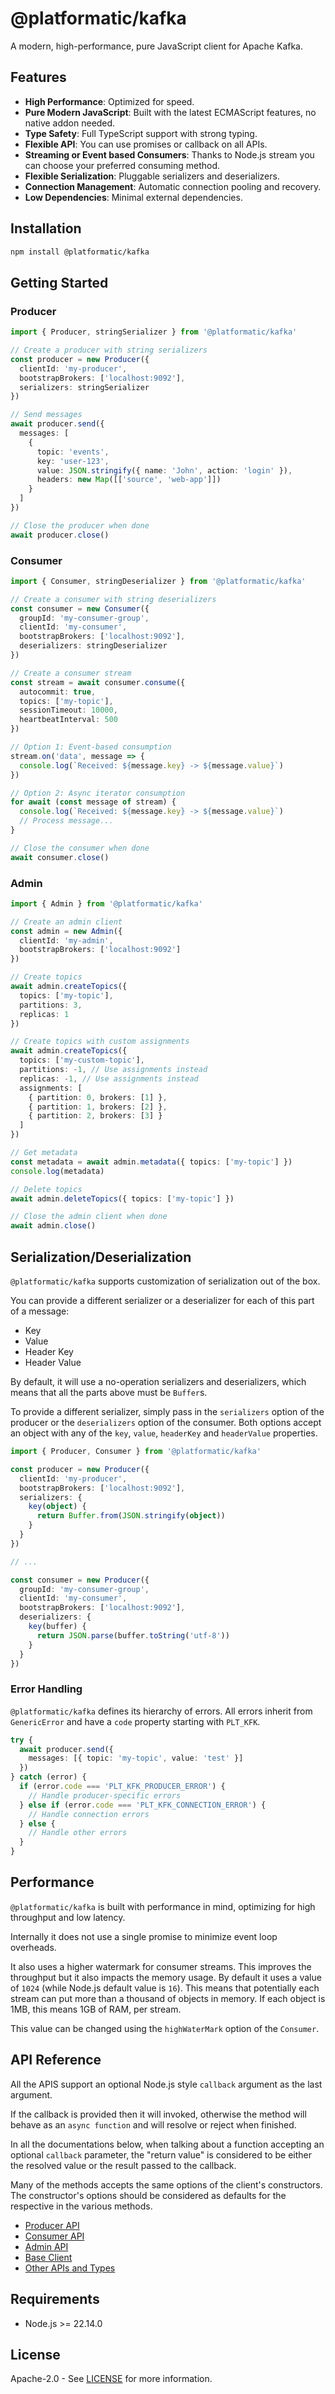 # @platformatic/kafka

A modern, high-performance, pure JavaScript client for Apache Kafka.

## Features

- **High Performance**: Optimized for speed.
- **Pure Modern JavaScript**: Built with the latest ECMAScript features, no native addon needed.
- **Type Safety**: Full TypeScript support with strong typing.
- **Flexible API**: You can use promises or callback on all APIs.
- **Streaming or Event based Consumers**: Thanks to Node.js stream you can choose your preferred consuming method.
- **Flexible Serialization**: Pluggable serializers and deserializers.
- **Connection Management**: Automatic connection pooling and recovery.
- **Low Dependencies**: Minimal external dependencies.

## Installation

```bash
npm install @platformatic/kafka
```

## Getting Started

### Producer

```typescript
import { Producer, stringSerializer } from '@platformatic/kafka'

// Create a producer with string serializers
const producer = new Producer({
  clientId: 'my-producer',
  bootstrapBrokers: ['localhost:9092'],
  serializers: stringSerializer
})

// Send messages
await producer.send({
  messages: [
    {
      topic: 'events',
      key: 'user-123',
      value: JSON.stringify({ name: 'John', action: 'login' }),
      headers: new Map([['source', 'web-app']])
    }
  ]
})

// Close the producer when done
await producer.close()
```

### Consumer

```typescript
import { Consumer, stringDeserializer } from '@platformatic/kafka'

// Create a consumer with string deserializers
const consumer = new Consumer({
  groupId: 'my-consumer-group',
  clientId: 'my-consumer',
  bootstrapBrokers: ['localhost:9092'],
  deserializers: stringDeserializer
})

// Create a consumer stream
const stream = await consumer.consume({
  autocommit: true,
  topics: ['my-topic'],
  sessionTimeout: 10000,
  heartbeatInterval: 500
})

// Option 1: Event-based consumption
stream.on('data', message => {
  console.log(`Received: ${message.key} -> ${message.value}`)
})

// Option 2: Async iterator consumption
for await (const message of stream) {
  console.log(`Received: ${message.key} -> ${message.value}`)
  // Process message...
}

// Close the consumer when done
await consumer.close()
```

### Admin

```typescript
import { Admin } from '@platformatic/kafka'

// Create an admin client
const admin = new Admin({
  clientId: 'my-admin',
  bootstrapBrokers: ['localhost:9092']
})

// Create topics
await admin.createTopics({
  topics: ['my-topic'],
  partitions: 3,
  replicas: 1
})

// Create topics with custom assignments
await admin.createTopics({
  topics: ['my-custom-topic'],
  partitions: -1, // Use assignments instead
  replicas: -1, // Use assignments instead
  assignments: [
    { partition: 0, brokers: [1] },
    { partition: 1, brokers: [2] },
    { partition: 2, brokers: [3] }
  ]
})

// Get metadata
const metadata = await admin.metadata({ topics: ['my-topic'] })
console.log(metadata)

// Delete topics
await admin.deleteTopics({ topics: ['my-topic'] })

// Close the admin client when done
await admin.close()
```

## Serialization/Deserialization

`@platformatic/kafka` supports customization of serialization out of the box.

You can provide a different serializer or a deserializer for each of this part of a message:

- Key
- Value
- Header Key
- Header Value

By default, it will use a no-operation serializers and deserializers, which means that all the parts above must be `Buffer`s.

To provide a different serializer, simply pass in the `serializers` option of the producer or the `deserializers` option of the consumer.
Both options accept an object with any of the `key`, `value`, `headerKey` and `headerValue` properties.

```typescript
import { Producer, Consumer } from '@platformatic/kafka'

const producer = new Producer({
  clientId: 'my-producer',
  bootstrapBrokers: ['localhost:9092'],
  serializers: {
    key(object) {
      return Buffer.from(JSON.stringify(object))
    }
  }
})

// ...

const consumer = new Producer({
  groupId: 'my-consumer-group',
  clientId: 'my-consumer',
  bootstrapBrokers: ['localhost:9092'],
  deserializers: {
    key(buffer) {
      return JSON.parse(buffer.toString('utf-8'))
    }
  }
})
```

### Error Handling

`@platformatic/kafka` defines its hierarchy of errors.
All errors inherit from `GenericError` and have a `code` property starting with `PLT_KFK`.

```typescript
try {
  await producer.send({
    messages: [{ topic: 'my-topic', value: 'test' }]
  })
} catch (error) {
  if (error.code === 'PLT_KFK_PRODUCER_ERROR') {
    // Handle producer-specific errors
  } else if (error.code === 'PLT_KFK_CONNECTION_ERROR') {
    // Handle connection errors
  } else {
    // Handle other errors
  }
}
```

## Performance

`@platformatic/kafka` is built with performance in mind, optimizing for high throughput and low latency.

Internally it does not use a single promise to minimize event loop overheads.

It also uses a higher watermark for consumer streams. This improves the throughput but it also impacts the memory usage.
By default it uses a value of `1024` (while Node.js default value is `16`). This means that potentially each stream can put more than a thousand of objects in memory.
If each object is 1MB, this means 1GB of RAM, per stream.

This value can be changed using the `highWaterMark` option of the `Consumer`.

## API Reference

All the APIS support an optional Node.js style `callback` argument as the last argument.

If the callback is provided then it will invoked, otherwise the method will behave as an `async function` and will resolve or reject when finished.

In all the documentations below, when talking about a function accepting an optional `callback` parameter, the "return value" is considered to be either the resolved value or the result passed to the callback.

Many of the methods accepts the same options of the client's constructors. The constructor's options should be considered as defaults for the respective in the various methods.

- [Producer API](./docs/producer.md)
- [Consumer API](./docs/consumer.md)
- [Admin API](./docs/admin.md)
- [Base Client](./docs/base.md)
- [Other APIs and Types](./docs/other.md)

## Requirements

- Node.js >= 22.14.0

## License

Apache-2.0 - See [LICENSE](LICENSE) for more information.
